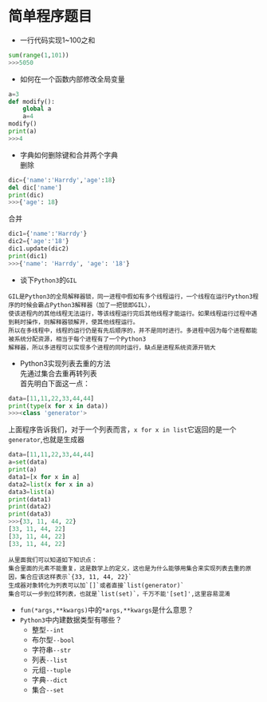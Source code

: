 # 简单程序题目
* 一行代码实现1~100之和
```Python
sum(range(1,101))
>>>5050
```
* 如何在一个函数内部修改全局变量
```Python
a=3
def modify():
    global a
    a=4
modify()
print(a)
>>>4
```
* 字典如何删除键和合并两个字典<br>
删除
```Python
dic={'name':'Harrdy','age':18}
del dic['name']
print(dic)
>>>{'age': 18}
```
合并
```Python
dic1={'name':'Harrdy'}
dic2={'age':'18'}
dic1.update(dic2)
print(dic1)
>>>{'name': 'Harrdy', 'age': '18'}
```
* 谈下`Python3`的`GIL`
```
GIL是Python3的全局解释器锁，同一进程中假如有多个线程运行，一个线程在运行Python3程序的时候会霸占Python3解释器（加了一把锁即GIL），
使该进程内的其他线程无法运行，等该线程运行完后其他线程才能运行。如果线程运行过程中遇到耗时操作，则解释器锁解开，使其他线程运行。
所以在多线程中，线程的运行仍是有先后顺序的，并不是同时进行。多进程中因为每个进程都能被系统分配资源，相当于每个进程有了一个Python3
解释器，所以多进程可以实现多个进程的同时运行，缺点是进程系统资源开销大
```
* Python3实现列表去重的方法<br>
先通过集合去重再转列表<br>
首先明白下面这一点：
```Python
data=[11,11,22,33,44,44]
print(type(x for x in data))
>>><class 'generator'>
```
上面程序告诉我们，对于一个列表而言，`x for x in list`它返回的是一个`generator`,也就是生成器
```Python
data=[11,11,22,33,44,44]
a=set(data)
print(a)
data1=[x for x in a]
data2=list(x for x in a)
data3=list(a)
print(data1)
print(data2)
print(data3)
>>>{33, 11, 44, 22}
[33, 11, 44, 22]
[33, 11, 44, 22]
[33, 11, 44, 22]
```
```
从里面我们可以知道如下知识点：
集合里面的元素不能重复，这是数学上的定义，这也是为什么能够用集合来实现列表去重的原因，集合应该这样表示`{33, 11, 44, 22}`
生成器对象转化为列表可以加`[]`或者直接`list(generator)`
集合可以一步到位转列表，也就是`list(set)`，千万不能'[set]',这里容易混淆
```
* `fun(*args,**kwargs)`中的`*args,**kwargs`是什么意思？
* `Python3`中内建数据类型有哪些？
    * 整型`--int`
    * 布尔型`--bool`
    * 字符串`--str`
    * 列表`--list`
    * 元组`--tuple`
    * 字典`--dict`
    * 集合`--set`
    

